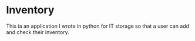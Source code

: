 # Inventory

This ia an application I wrote in python for IT storage so that a user can add and check their inventory.
